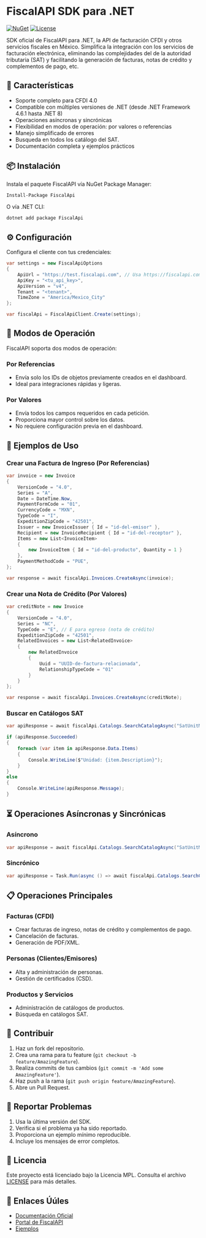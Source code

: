 # FiscalAPI SDK para .NET

[![NuGet](https://img.shields.io/nuget/v/FiscalApi.svg)](https://www.nuget.org/packages/FiscalApi/)
[![License](https://img.shields.io/github/license/FiscalAPI/fiscalapi-net)](https://github.com/FiscalAPI/fiscalapi-net/blob/main/LICENSE)

SDK oficial de FiscalAPI para .NET, la API de facturación CFDI y otros servicios fiscales en México. Simplifica la integración con los servicios de facturación electrónica, eliminando las complejidades del de la autoridad tributaria (SAT) y facilitando la generación de facturas, notas de crédito y complementos de pago, etc.

## 🚀 Características

- Soporte completo para CFDI 4.0
- Compatible con múltiples versiones de .NET (desde .NET Framework 4.6.1 hasta .NET 8)
- Operaciones asíncronas y sincrónicas
- Flexibilidad en modos de operación: por valores o referencias
- Manejo simplificado de errores
- Busqueda en todos los catálogo  del SAT.
- Documentación completa y ejemplos prácticos

## 📦 Instalación

Instala el paquete FiscalAPI vía NuGet Package Manager:

```bash
Install-Package FiscalApi
```

O vía .NET CLI:

```bash
dotnet add package FiscalApi
```

## ⚙️ Configuración

Configura el cliente con tus credenciales:

```csharp
var settings = new FiscalApiOptions
{
    ApiUrl = "https://test.fiscalapi.com", // Usa https://fiscalapi.com para producción
    ApiKey = "<tu_api_key>",
    ApiVersion = "v4",
    Tenant = "<tenant>",
    TimeZone = "America/Mexico_City"
};

var fiscalApi = FiscalApiClient.Create(settings);
```

## 🔄 Modos de Operación

FiscalAPI soporta dos modos de operación:

### Por Referencias
- Envía solo los IDs de objetos previamente creados en el dashboard.
- Ideal para integraciones rápidas y ligeras.

### Por Valores
- Envía todos los campos requeridos en cada petición.
- Proporciona mayor control sobre los datos.
- No requiere configuración previa en el dashboard.

## 📝 Ejemplos de Uso

### Crear una Factura de Ingreso (Por Referencias)

```csharp
var invoice = new Invoice
{
    VersionCode = "4.0",
    Series = "A",
    Date = DateTime.Now,
    PaymentFormCode = "01",
    CurrencyCode = "MXN",
    TypeCode = "I",
    ExpeditionZipCode = "42501",
    Issuer = new InvoiceIssuer { Id = "id-del-emisor" },
    Recipient = new InvoiceRecipient { Id = "id-del-receptor" },
    Items = new List<InvoiceItem>
    {
        new InvoiceItem { Id = "id-del-producto", Quantity = 1 }
    },
    PaymentMethodCode = "PUE",
};

var response = await fiscalApi.Invoices.CreateAsync(invoice);
```

### Crear una Nota de Crédito (Por Valores)

```csharp
var creditNote = new Invoice
{
    VersionCode = "4.0",
    Series = "NC",
    TypeCode = "E", // E para egreso (nota de crédito)
    ExpeditionZipCode = "42501",
    RelatedInvoices = new List<RelatedInvoice>
    {
        new RelatedInvoice
        {
            Uuid = "UUID-de-factura-relacionada",
            RelationshipTypeCode = "01"
        }
    }
};

var response = await fiscalApi.Invoices.CreateAsync(creditNote);
```

### Buscar en Catálogos SAT

```csharp
var apiResponse = await fiscalApi.Catalogs.SearchCatalogAsync("SatUnitMeasurements", "inter", 1, 10);

if (apiResponse.Succeeded)
{
    foreach (var item in apiResponse.Data.Items)
    {
        Console.WriteLine($"Unidad: {item.Description}");
    }
}
else
{
    Console.WriteLine(apiResponse.Message);
}
```

## ⏳ Operaciones Asíncronas y Sincrónicas

### Asíncrono

```csharp
var apiResponse = await fiscalApi.Catalogs.SearchCatalogAsync("SatUnitMeasurements", "inter", 1, 10);
```

### Sincrónico

```csharp
var apiResponse = Task.Run(async () => await fiscalApi.Catalogs.SearchCatalogAsync("SatUnitMeasurements", "inter", 1, 10)).Result;
```

## 📋 Operaciones Principales

### Facturas (CFDI)
- Crear facturas de ingreso, notas de crédito y complementos de pago.
- Cancelación de facturas.
- Generación de PDF/XML.

### Personas (Clientes/Emisores)
- Alta y administración de personas.
- Gestión de certificados (CSD).

### Productos y Servicios
- Administración de catálogos de productos.
- Búsqueda en catálogos SAT.

## 🤝 Contribuir

1. Haz un fork del repositorio.
2. Crea una rama para tu feature (`git checkout -b feature/AmazingFeature`).
3. Realiza commits de tus cambios (`git commit -m 'Add some AmazingFeature'`).
4. Haz push a la rama (`git push origin feature/AmazingFeature`).
5. Abre un Pull Request.

## 🐛 Reportar Problemas

1. Usa la última versión del SDK.
2. Verifica si el problema ya ha sido reportado.
3. Proporciona un ejemplo mínimo reproducible.
4. Incluye los mensajes de error completos.

## 📄 Licencia

Este proyecto está licenciado bajo la Licencia MPL. Consulta el archivo [LICENSE](LICENSE) para más detalles.

## 🔗 Enlaces Úúles

- [Documentación Oficial](https://docs.fiscalapi.com)
- [Portal de FiscalAPI](https://fiscalapi.com)
- [Ejemplos](https://github.com/FiscalAPI/fiscalapi-samples-net-winforms)

